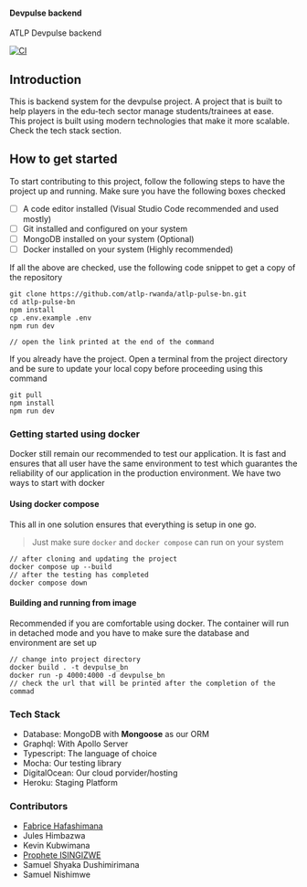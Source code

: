 #### Devpulse backend
ATLP Devpulse backend

[![CI](https://github.com/atlp-rwanda/atlp-pulse-bn/actions/workflows/ci-pipeline.yml/badge.svg)](https://github.com/atlp-rwanda/atlp-pulse-bn/actions/workflows/ci-pipeline.yml)
## Introduction
This is backend system for the devpulse project. A project that is built to help players in the edu-tech sector manage students/trainees at ease. \
This project is built using modern technologies that make it more scalable. Check the tech stack section. 

## How to get started
To start contributing to this project, follow the following steps to have the project up and running.
Make sure you have the following boxes checked

- [ ] A code editor installed (Visual Studio Code recommended and used mostly)
- [ ] Git installed and configured on your system
- [ ] MongoDB installed on your system (Optional)
- [ ] Docker installed on your system (Highly recommended)

If all the above are checked, use the following code snippet to get a copy of the repository

```git
git clone https://github.com/atlp-rwanda/atlp-pulse-bn.git
cd atlp-pulse-bn
npm install
cp .env.example .env
npm run dev

// open the link printed at the end of the command
```

If you already have the project. Open a terminal from the project directory and be sure to update your local copy before proceeding using this command

```git
git pull 
npm install
npm run dev
```

### Getting started using docker
Docker still remain our recommended to test our application. It is fast and ensures that all user have the same environment  to test which guarantes the reliability of our application in the production environment. We have two ways to start with docker

#### Using docker compose
This all in one solution ensures that everything is setup in one go.
> Just make sure `docker` and `docker compose` can run on your system

```
// after cloning and updating the project
docker compose up --build
// after the testing has completed
docker compose down
```
#### Building and running from image
Recommended if you are comfortable using docker. The container will run in detached mode and you have to make sure the database and environment are set up
```
// change into project directory
docker build . -t devpulse_bn
docker run -p 4000:4000 -d devpulse_bn
// check the url that will be printed after the completion of the commad
```

### Tech Stack
- Database: MongoDB with **Mongoose** as our ORM
- Graphql: With Apollo Server
- Typescript: The language of choice
- Mocha: Our testing library
- DigitalOcean: Our cloud porvider/hosting
- Heroku: Staging Platform

### Contributors
- [Fabrice Hafashimana](https://github.com/feyton)
- Jules Himbazwa
- Kevin Kubwimana
- [Prophete ISINGIZWE](https://github.com/procech20)
- Samuel Shyaka Dushimirimana
- Samuel Nishimwe
